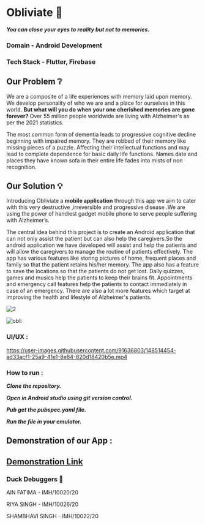 # Obliviate :gem:
**_You can close your eyes to reality but not to memories._**

### Domain - Android Development
### Tech Stack - Flutter, Firebase 

## Our Problem  ❔
We are a composite of a life experiences with memory laid upon memory. We develop personality of who we are and a place for ourselves in this world.
**But what will you do when your one cherished memories are gone forever?** 
Over 55 million people worldwide are living with Alzheimer's as per the 2021 statistics.
 
The most common form of dementia leads to progressive cognitive decline beginning with impaired memory. They are robbed of their memory like missing pieces of a puzzle. Affecting their intellectual functions and may lead to complete dependence for basic daily life functions. Names date and places they have known sofa in their entire life fades into mists of non recognition.

## Our Solution  :bulb:
Introducing Obliviate a **mobile application** through this app we aim to cater with this very destructive ,irreversible and progressive disease .We are using the power of handiest gadget mobile phone  to serve people suffering with Alzheimer’s.

The central idea behind this project is to create an Android application that can not only assist the patient but can also help the caregivers.So the android application we have developed will assist and help the patients and will allow the caregivers to manage the routine of patients effectively. The app has various features like storing pictures of home, frequent places and family so that the patient retains his/her memory. The app also has a feature to save the locations so that the patients do not get lost. Daily quizzes, games and musics help the patients to keep their brains fit. Appointments and emergency call features help the patients to contact immediately in case of an emergency. There are also a lot more features which target at improving the health and lifestyle of Alzheimer's patients.



![2](https://user-images.githubusercontent.com/91636803/148434281-dff88bab-3cf9-4ca8-b7f8-3752c8f25ecb.png)






![obli](https://user-images.githubusercontent.com/91636803/148442581-3ad3b958-7f30-4c99-b391-3b0004f2e15c.png)




### UI/UX :

https://user-images.githubusercontent.com/91636803/148514454-ad33acf1-25a9-41e1-8e84-820d18420b5e.mp4





### How to run :
**_Clone the repository._**

**_Open in Android studio using git version control._**

**_Pub get the pubspec.yaml file._**

**_Run the file in your emulator._**






## Demonstration of our App :
## [ Demonstration Link ](https://youtu.be/zKJ_SAC2948)



### Duck Debuggers 🐤
AIN FATIMA        -  IMH/10020/20

RIYA SINGH        -  IMH/10026/20

SHAMBHAVI SINGH   -  IMH/10022/20







